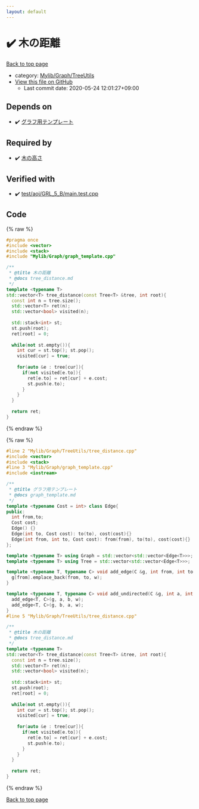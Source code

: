 ```yaml
---
layout: default
---
```


<!-- mathjax config similar to math.stackexchange -->
<script type="text/javascript" async
  src="https://cdnjs.cloudflare.com/ajax/libs/mathjax/2.7.5/MathJax.js?config=TeX-MML-AM_CHTML">
</script>
<script type="text/x-mathjax-config">
  MathJax.Hub.Config({
    TeX: { equationNumbers: { autoNumber: "AMS" }},
    tex2jax: {
      inlineMath: [ ['$','$'] ],
      processEscapes: true
    },
    "HTML-CSS": { matchFontHeight: false },
    displayAlign: "left",
    displayIndent: "2em"
  });
</script>

<script type="text/javascript" src="https://cdnjs.cloudflare.com/ajax/libs/jquery/3.4.1/jquery.min.js"></script>
<script src="https://cdn.jsdelivr.net/npm/jquery-balloon-js@1.1.2/jquery.balloon.min.js" integrity="sha256-ZEYs9VrgAeNuPvs15E39OsyOJaIkXEEt10fzxJ20+2I=" crossorigin="anonymous"></script>
<script type="text/javascript" src="../../../../assets/js/copy-button.js"></script>
<link rel="stylesheet" href="../../../../assets/css/copy-button.css" />


# :heavy_check_mark: 木の距離

<a href="../../../../index.html">Back to top page</a>

* category: <a href="../../../../index.html#a41ea9974466d4f509bcbf59f2ee921e">Mylib/Graph/TreeUtils</a>
* <a href="{{ site.github.repository_url }}/blob/master/Mylib/Graph/TreeUtils/tree_distance.cpp">View this file on GitHub</a>
    - Last commit date: 2020-05-24 12:01:27+09:00




## Depends on

* :heavy_check_mark: <a href="../graph_template.cpp.html">グラフ用テンプレート</a>


## Required by

* :heavy_check_mark: <a href="tree_height.cpp.html">木の高さ</a>


## Verified with

* :heavy_check_mark: <a href="../../../../verify/test/aoj/GRL_5_B/main.test.cpp.html">test/aoj/GRL_5_B/main.test.cpp</a>


## Code

<a id="unbundled"></a>
{% raw %}
```cpp
#pragma once
#include <vector>
#include <stack>
#include "Mylib/Graph/graph_template.cpp"

/**
 * @title 木の距離
 * @docs tree_distance.md
 */
template <typename T>
std::vector<T> tree_distance(const Tree<T> &tree, int root){
  const int n = tree.size();
  std::vector<T> ret(n);
  std::vector<bool> visited(n);
    
  std::stack<int> st;
  st.push(root);
  ret[root] = 0;
    
  while(not st.empty()){
    int cur = st.top(); st.pop();
    visited[cur] = true;
      
    for(auto &e : tree[cur]){
      if(not visited[e.to]){
        ret[e.to] = ret[cur] + e.cost;
        st.push(e.to);
      }
    }
  }
    
  return ret;
}

```
{% endraw %}

<a id="bundled"></a>
{% raw %}
```cpp
#line 2 "Mylib/Graph/TreeUtils/tree_distance.cpp"
#include <vector>
#include <stack>
#line 3 "Mylib/Graph/graph_template.cpp"
#include <iostream>

/**
 * @title グラフ用テンプレート
 * @docs graph_template.md
 */
template <typename Cost = int> class Edge{
public:
  int from,to;
  Cost cost;
  Edge() {}
  Edge(int to, Cost cost): to(to), cost(cost){}
  Edge(int from, int to, Cost cost): from(from), to(to), cost(cost){}
};

template <typename T> using Graph = std::vector<std::vector<Edge<T>>>;
template <typename T> using Tree = std::vector<std::vector<Edge<T>>>;

template <typename T, typename C> void add_edge(C &g, int from, int to, T w = 1){
  g[from].emplace_back(from, to, w);
}

template <typename T, typename C> void add_undirected(C &g, int a, int b, T w = 1){
  add_edge<T, C>(g, a, b, w);
  add_edge<T, C>(g, b, a, w);
}
#line 5 "Mylib/Graph/TreeUtils/tree_distance.cpp"

/**
 * @title 木の距離
 * @docs tree_distance.md
 */
template <typename T>
std::vector<T> tree_distance(const Tree<T> &tree, int root){
  const int n = tree.size();
  std::vector<T> ret(n);
  std::vector<bool> visited(n);
    
  std::stack<int> st;
  st.push(root);
  ret[root] = 0;
    
  while(not st.empty()){
    int cur = st.top(); st.pop();
    visited[cur] = true;
      
    for(auto &e : tree[cur]){
      if(not visited[e.to]){
        ret[e.to] = ret[cur] + e.cost;
        st.push(e.to);
      }
    }
  }
    
  return ret;
}

```
{% endraw %}

<a href="../../../../index.html">Back to top page</a>

